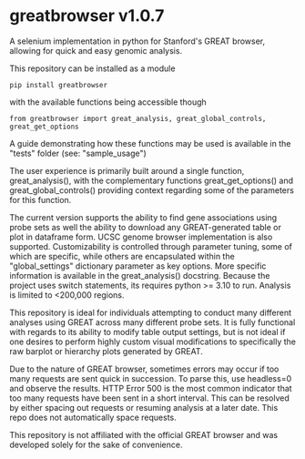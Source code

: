 # greatbrowser v1.0.7
A selenium implementation in python for Stanford's GREAT browser, allowing for quick and easy genomic analysis.

This repository can be installed as a module

```
pip install greatbrowser
```

with the available functions being accessible though

```
from greatbrowser import great_analysis, great_global_controls, great_get_options
```

A guide demonstrating how these functions may be used is available in the "tests" folder (see: "sample_usage")

The user experience is primarily built around a single function, great_analysis(), with the complementary functions great_get_options() and great_global_controls()
providing context regarding some of the parameters for this function.

The current version supports the ability to find gene associations using probe sets as well the ability to download any GREAT-generated table or plot in dataframe form. 
UCSC genome browser implementation is also supported. Customizability is controlled through parameter tuning, some of which are specific, 
while others are encapsulated within the "global_settings" dictionary parameter as key options. More specific information is available in the great_analysis() docstring. 
Because the project uses switch statements, its requires python >= 3.10 to run. Analysis is limited to <200,000 regions.

This repository is ideal for individuals attempting to conduct many different analyses using GREAT across many different probe sets. 
It is fully functional with regards to its ability to modify table output settings, 
but is not ideal if one desires to perform highly custom visual modifications to specifically the raw barplot or hierarchy plots generated by GREAT. 

Due to the nature of GREAT browser, sometimes errors may occur if too many requests are sent quick in succession. To parse this, use headless=0 and observe
the results. HTTP Error 500 is the most common indicator that too many requests have been sent in a short interval. This can be resolved by either
spacing out requests or resuming analysis at a later date. This repo does not automatically space requests.

This repository is not affiliated with the official GREAT browser and was developed solely for the sake of convenience. 

